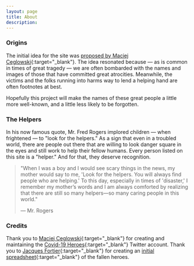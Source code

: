 ```yaml
---
layout: page
title: About
description: 
---
```


### Origins
The initial idea for the site was [proposed by Maciej Ceglowski](https://twitter.com/Pinboard/status/1243027902767067136){:target="_blank"}. The idea resonated because &mdash; as is common in times of great tragedy &mdash; we are often bombarded with the names and images of those that have committed great atrocities. Meanwhile, the victims and the folks running into harms way to lend a helping hand are often footnotes at best.

Hopefully this project will make the names of these great people a little more well-known, and a little less likely to be forgotten.


### The Helpers
In his now famous quote, Mr. Fred Rogers implored children &mdash; when frightened &mdash; to "look for the helpers." As a sign that even in a troubled world, there are people out there that are willing to look danger square in the eyes and still work to help their fellow humans. Every person listed on this site is a "helper." And for that, they deserve recognition.

> "When I was a boy and I would see scary things in the news, my mother would say to me, 'Look for the helpers. You will always find people who are helping.' To this day, especially in times of 'disaster,' I remember my mother’s words and I am always comforted by realizing that there are still so many helpers—so many caring people in this world." 
> 
> &mdash; Mr. Rogers


### Credits
Thank you to [Maciej Ceglowski](https://twitter.com/pinboard){:target="_blank"} for creating and maintaining the [Covid-19 Heroes](https://twitter.com/HeroesCovid){:target="_blank"} Twitter account. Thank you to [Jacques Fortier](https://twitter.com/jacquesgt){:target="_blank"} for creating an [initial spreadsheet](https://docs.google.com/spreadsheets/d/1jlqsf3MVYyLBFewxO3MHkgGsXZOzrteo18t9ZljUIMg/edit#gid=0){:target="_blank"} of the fallen heroes.



